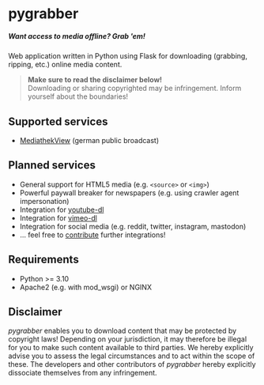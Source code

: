 # pygrabber
##### *Want access to media offline? Grab 'em!* 

Web application written in Python using Flask for downloading (grabbing, ripping, etc.) online media content.

> **Make sure to read the disclaimer below!** <br>Downloading or sharing copyrighted may be infringement. Inform yourself about the boundaries!

## Supported services

- [MediathekView](https://github.com/mediathekview) (german public broadcast)

## Planned services

- General support for HTML5 media (e.g. `<source>` or `<img>`)
- Powerful paywall breaker for newspapers (e.g. using crawler agent impersonation)
- Integration for [youtube-dl](https://github.com/ytdl-org/youtube-dl)
- Integration for [vimeo-dl](https://github.com/akiomik/vimeo-dl)
- Integration for social media (e.g. reddit, twitter, instagram, mastodon)
- ... feel free to [contribute](https://github.com/elektr0nisch/pygrabber/issues/new) further integrations!

## Requirements

- Python >= 3.10
- Apache2 (e.g. with mod_wsgi) or NGINX

## Disclaimer

*pygrabber* enables you to download content that may be protected by copyright laws!
Depending on your jurisdiction, it may therefore be illegal for you to make such content available to third parties.
We hereby explicitly advise you to assess the legal circumstances and to act within the scope of these.
The developers and other contributors of *pygrabber* hereby explicitly dissociate themselves from any infringement.